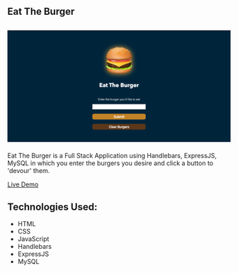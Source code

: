 Eat The Burger
--
![Eat The Burger Mock](/eatTheBurger.png)
--
Eat The Burger is a Full Stack Application using Handlebars, ExpressJS, MySQL in which you enter the burgers you desire and click a button to 'devour' them.  

[Live Demo](https://eat-da-burger-hdlbrs-xprs-sql.herokuapp.com/) 

Technologies Used:
--
* HTML
* CSS
* JavaScript
* Handlebars
* ExpressJS
* MySQL
